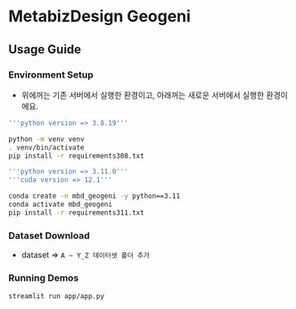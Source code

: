 # MetabizDesign Geogeni

## Usage Guide
### Environment Setup
- 위에꺼는 기존 서버에서 실행한 환경이고, 아래꺼는 새로운 서버에서 실행한 환경이에요.
```bash
'''python version => 3.8.19'''

python -m venv venv
. venv/bin/activate
pip install -r requirements308.txt
```

```bash
'''python version => 3.11.0'''
'''cuda version => 12.1'''

conda create -n mbd_geogeni -y python==3.11
conda activate mbd_geogeni
pip install -r requirements311.txt
```

### Dataset Download
- dataset => `A ~ Y_Z 데이터셋 폴더 추가`

### Running Demos
```bash
streamlit run app/app.py
```
